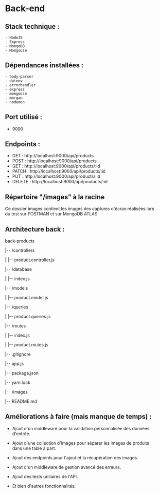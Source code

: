 # Back-end

## Stack technique :

    - NodeJS
    - Express
    - MongoDB
    - Mongoose

## Dépendances installées :

    - body-parser
    - dotenv
    - errorhandler
    - express
    - mongoose
    - morgan
    - nodemon

## Port utilisé :

- 9000

## Endpoints :

- GET : http://localhost:9000/api/products
- POST : http://localhost:9000/api/products
- GET : http://localhost:9000/api/products/:id
- PATCH : http://localhost:9000/api/products/:id
- PUT : http://localhost:9000/api/products/:id
- DELETE : http://localhost:9000/api/products/:id

## Répertoire "/images" à la racine

Ce dossier images contient les images des captures d'écran réalisées lors du test sur POSTMAN et sur MongoDB ATLAS.

## Architecture back :

back-products

|-- /controllers

| |-- product.controller.js

|-- /database

| |-- index.js

|-- /models

| |-- product.model.js

|-- /queries

| |-- product.queries.js

|-- /routes

| |-- index.js

| |-- product.routes.js

|-- .gitignore

|-- app.js

|-- package.json

|-- yarn.lock

|-- /images

|-- README.md

## Améliorations à faire (mais manque de temps) :

- Ajout d'un middleware pour la validation personnalisée des données d'entrée.

- Ajout d'une collection d'images pour séparer les images de produits dans une table à part.

- Ajout des endpoints pour l'ajout et la récupération des images.

- Ajout d'un middleware de gestion avancé des erreurs.

- Ajout des tests unitaires de l'API.

- Et bien d'autres fonctionnalités.
